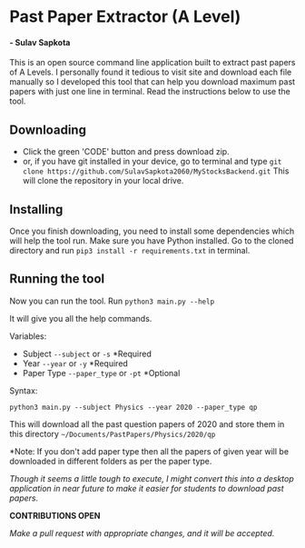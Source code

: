 # Past Paper Extractor (A Level)
#### - Sulav Sapkota

This is an open source command line application built to extract past papers of A Levels. I personally found it tedious to visit site and download each file manually so I developed this tool that can help you download maximum past papers with just one line in terminal. Read the instructions below to use the tool.

## Downloading

- Click the green 'CODE' button and press download zip.
- or, if you have git installed in your device, go to terminal and type `git clone https://github.com/SulavSapkota2060/MyStocksBackend.git`
This will clone the repository in your local drive.
  

## Installing
Once you finish downloading, you need to install some dependencies which will help the tool run. 
Make sure you have Python installed. Go to the cloned directory and run
`pip3 install -r requirements.txt` in terminal.

## Running the tool
Now you can run the tool.
Run `python3 main.py --help` 

It will give you all the help commands.

Variables:

- Subject `--subject` or `-s` *Required
- Year `--year` or `-y` *Required
- Paper Type `--paper_type` or `-pt` *Optional

Syntax:

`python3 main.py --subject Physics --year 2020 --paper_type qp`

This will download all the past question papers of 2020 and store them in this directory `~/Documents/PastPapers/Physics/2020/qp`

*Note: If you don't add paper type then all the papers of given year will be downloaded in different folders as per the paper type.


*Though it seems a little tough to execute, I might convert this into a desktop application in near future to make it easier for students to download past papers.*

**CONTRIBUTIONS OPEN**

*Make a pull request with appropriate changes, and it will be accepted.*
